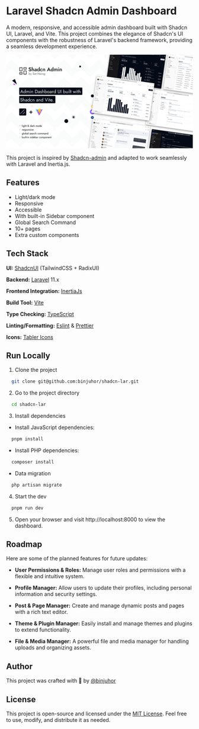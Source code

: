 # Laravel Shadcn Admin Dashboard

A modern, responsive, and accessible admin dashboard built with Shadcn UI, Laravel, and Vite. This project combines the elegance of Shadcn's UI components with the robustness of Laravel's backend framework, providing a seamless development experience.

![alt text](public/images/shadcn-admin.png)

This project is inspired by [Shadcn-admin](https://github.com/satnaing/shadcn-admin) and adapted to work seamlessly with Laravel and Inertia.js.

## Features

- Light/dark mode
- Responsive
- Accessible
- With built-in Sidebar component
- Global Search Command
- 10+ pages
- Extra custom components

## Tech Stack

**UI:** [ShadcnUI](https://ui.shadcn.com) (TailwindCSS + RadixUI)

**Backend:** [Laravel](https://laravel.com/) 11.x 

**Frontend Integration:** [InertiaJs](https://inertiajs.com/)

**Build Tool:** [Vite](https://vitejs.dev/)

**Type Checking:** [TypeScript](https://www.typescriptlang.org/)

**Linting/Formatting:** [Eslint](https://eslint.org/) & [Prettier](https://prettier.io/)

**Icons:** [Tabler Icons](https://tabler.io/icons)

## Run Locally

1. Clone the project

```bash
  git clone git@github.com:binjuhor/shadcn-lar.git
```

2. Go to the project directory

```bash
  cd shadcn-lar
```

3. Install dependencies

- Install JavaScript dependencies:

```bash
  pnpm install
```

- Install PHP dependencies:

```bash
  composer install
```

- Data migration

```bash
  php artisan migrate
```

4. Start the dev

```bash
  pnpm run dev
```

5. Open your browser and visit http://localhost:8000 to view the dashboard.

## Roadmap

Here are some of the planned features for future updates:

- **User Permissions & Roles:** Manage user roles and permissions with a flexible and intuitive system.

- **Profile Manager:** Allow users to update their profiles, including personal information and security settings.

- **Post & Page Manager:** Create and manage dynamic posts and pages with a rich text editor.

- **Theme & Plugin Manager:** Easily install and manage themes and plugins to extend functionality.

- **File & Media Manager:** A powerful file and media manager for handling uploads and organizing assets.



## Author

This project was crafted with 🤍 by [@binjuhor](https://github.com/binjuhor)

## License

This project is open-source and licensed under the [MIT License](https://choosealicense.com/licenses/mit/). Feel free to use, modify, and distribute it as needed.
